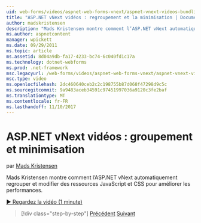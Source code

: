 ```yaml
---
uid: web-forms/videos/aspnet-web-forms-vnext/aspnet-vnext-videos-bundling-and-minification
title: "ASP.NET vNext vidéos : regroupement et la minimisation | Documents Microsoft"
author: madskristensen
description: "Mads Kristensen montre comment l’ASP.NET vNext automatiquement regrouper et modifier des ressources JavaScript et CSS pour améliorer les performances."
ms.author: aspnetcontent
manager: wpickett
ms.date: 09/29/2011
ms.topic: article
ms.assetid: 8d04a9db-fa17-4233-bc74-6c040fd1c17a
ms.technology: dotnet-webforms
ms.prod: .net-framework
msc.legacyurl: /web-forms/videos/aspnet-web-forms-vnext/aspnet-vnext-videos-bundling-and-minification
msc.type: video
ms.openlocfilehash: 2dc460640ceb2c2c198755b87d068f47298d9c5c
ms.sourcegitcommit: 9a9483aceb34591c97451997036a9120c3fe2baf
ms.translationtype: MT
ms.contentlocale: fr-FR
ms.lasthandoff: 11/10/2017
---
```

<a name="aspnet-vnext-videos-bundling-and-minification"></a>ASP.NET vNext vidéos : groupement et minimisation
====================
par [Mads Kristensen](https://github.com/madskristensen)

Mads Kristensen montre comment l’ASP.NET vNext automatiquement regrouper et modifier des ressources JavaScript et CSS pour améliorer les performances.

[&#9654; Regardez la vidéo (1 minute)](https://channel9.msdn.com/Blogs/ASP-NET-Site-Videos/aspnet-vnext-videos-bundling-and-minification)

>[!div class="step-by-step"]
[Précédent](aspnet-45-web-forms-strong-typed-data-controls.md)
[Suivant](getting-started-with-the-next-version-of-aspnet.md)
